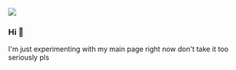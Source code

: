 ![](page-gif.gif)
<!--![](page-gif-2.gif)-->

### Hi 👋
I'm just experimenting with my main page right now don't take it too seriously pls

